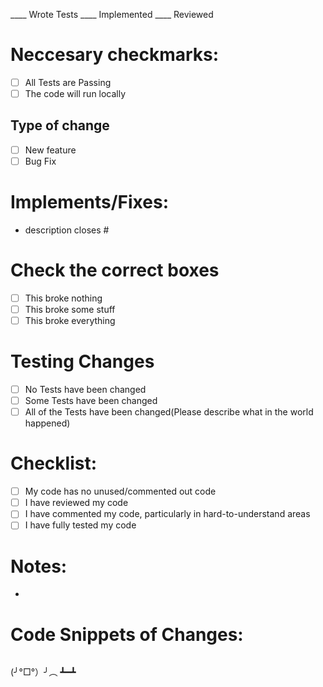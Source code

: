 ____ Wrote Tests
____ Implemented 
____ Reviewed


# Neccesary checkmarks:
- [ ] All Tests are Passing
- [ ] The code will run locally

## Type of change
- [ ] New feature 
- [ ] Bug Fix

# Implements/Fixes:
* description
closes #

# Check the correct boxes
- [ ] This broke nothing
- [ ] This broke some stuff
- [ ] This broke everything

# Testing Changes
- [ ] No Tests have been changed
- [ ] Some Tests have been changed
- [ ] All of the Tests have been changed(Please describe what in the world happened)

# Checklist:
- [ ] My code has no unused/commented out code
- [ ] I have reviewed my code
- [ ] I have commented my code, particularly in hard-to-understand areas
- [ ] I have fully tested my code

# Notes:
- 

# Code Snippets of Changes:
```

```

(╯°□°）╯︵ ┻━┻